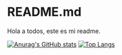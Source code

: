 # README.md


Hola a todos, este es mi readme.

[![Anurag's GitHub stats](https://github-readme-stats.vercel.app/api?username=Braggiouy)](https://github.com/anuraghazra/github-readme-stats)
[![Top Langs](https://github-readme-stats.vercel.app/api/top-langs/?username=Braggiouy)](https://github.com/anuraghazra/github-readme-stats)
